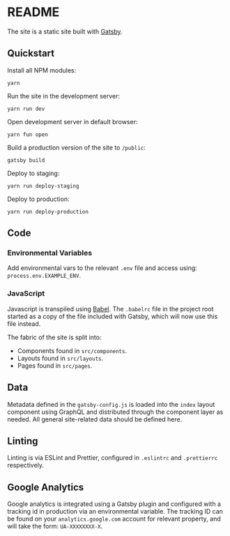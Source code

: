 # README

The site is a static site built with [Gatsby](https://www.gatsbyjs.org/). 

## Quickstart

Install all NPM modules:

```
yarn
```

Run the site in the development server: 
```
yarn run dev
```

Open development server in default browser:
```
yarn fun open
```

Build a production version of the site to `/public`:
```
gatsby build
```

Deploy to staging:
```
yarn run deploy-staging
```

Deploy to production:
```
yarn run deploy-production
```

## Code

### Environmental Variables

Add environmental vars to the relevant `.env` file and access using: `process.env.EXAMPLE_ENV`.

### JavaScript

Javascript is transpiled using [Babel](https://babeljs.io/). The `.babelrc` file in the project root started as a copy of the file included with Gatsby, which will now use this file instead.

The fabric of the site is split into:

  - Components found in `src/components`.
  - Layouts found in `src/layouts`.
  - Pages found in `src/pages`.

## Data

Metadata defined in the `gatsby-config.js` is loaded into the `index` layout component using GraphQL and distributed through the component layer as needed. All general site-related data should be defined here.

## Linting

Linting is via ESLint and Prettier, configured in `.eslintrc` and `.prettierrc` respectively.

## Google Analytics 

Google analytics is integrated using a Gatsby plugin and configured with a tracking id in production via an environmental variable. The tracking ID can be found on your `analytics.google.com` account for relevant property, and will take the form: `UA-XXXXXXXX-X`.

